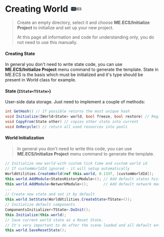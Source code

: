 # Creating World [![](Logo-Tiny.png)](/../../#glossary)
> Create an empty directory, select it and choose **ME.ECS/Initialize Project** to initialize and set up your new project.
> 
> At this page all information and code for understanding only, you do not need to use this manually.

#### Creating State
In general you don't need to write state code, you can use **ME.ECS/Initialize Project** menu command to generate the template. State in ME.ECS is the basis which must be initialized and it's type should be present in World class for example.

#### State (```IState<TState>```)
User-side data storage. Just need to implement a couple of methods:
```csharp
int GetHash() // If possible returns the most unique hash
void Initialize(IWorld<State> world, bool freeze, bool restore) // Register all filter and component storages in the world
void CopyFrom(State other) // copies other state into current
void OnRecycle() // return all used resources into pools
```
#### World Initialization
> In general you don't need to write this code, you can use **ME.ECS/Initialize Project** menu command to generate the template.
```csharp
// Initialize new world with custom tick time and custom world id
// If customWorldId ignored - it will setup automatically
WorldUtilities.CreateWorld(ref this.world, 0.133f, [customWorldId]);
this.world.AddModule<StatesHistoryModule>(); // Add default states history module
this.world.AddModule<NetworkModule>();       // Add default network module
...
// Create new state and set it by default
this.world.SetState(WorldUtilities.CreateState<TState>());
// Initialize default components
ComponentsInitializer<TState>.DoInit();
this.Initialize(this.world);
// Save current world state as a Reset State.
// It's very important to do after the scene loaded and all default entities were set.
this.world.SaveResetState();
```
